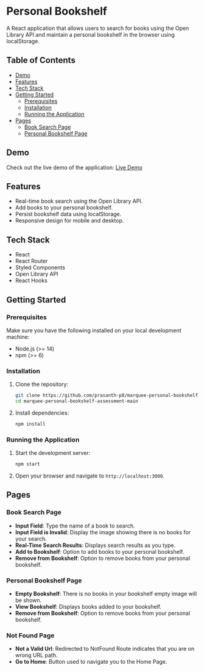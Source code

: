 # Personal Bookshelf

A React application that allows users to search for books using the Open Library API and maintain a personal bookshelf in the browser using localStorage.

## Table of Contents

- [Demo](#demo)
- [Features](#features)
- [Tech Stack](#tech-stack)
- [Getting Started](#getting-started)
  - [Prerequisites](#prerequisites)
  - [Installation](#installation)
  - [Running the Application](#running-the-application)
- [Pages](#pages)
  - [Book Search Page](#book-search-page)
  - [Personal Bookshelf Page](#personal-bookshelf-page)



## Demo

Check out the live demo of the application: [Live Demo](https://prasanth-marquee-bookshelf.vercel.app)

## Features

- Real-time book search using the Open Library API.
- Add books to your personal bookshelf.
- Persist bookshelf data using localStorage.
- Responsive design for mobile and desktop.

## Tech Stack

- React
- React Router
- Styled Components
- Open Library API
- React Hooks


## Getting Started

### Prerequisites

Make sure you have the following installed on your local development machine:

- Node.js (>= 14)
- npm (>= 6)

### Installation

1. Clone the repository:

    ```bash
    git clone https://github.com/prasanth-p8/marquee-personal-bookshelf-assessment.git
    cd marquee-personal-bookshelf-assessment-main
    ```

2. Install dependencies:

    ```bash
    npm install
    ```

### Running the Application

1. Start the development server:

    ```bash
    npm start
    ```

2. Open your browser and navigate to `http://localhost:3000`.

## Pages

### Book Search Page

- **Input Field**: Type the name of a book to search.
- **Input Field is Invalid**: Display the image showing there is no books for your search.
- **Real-Time Search Results**: Displays search results as you type.
- **Add to Bookshelf**: Option to add books to your personal bookshelf.
- **Remove from Bookshelf**: Option to remove books from your personal bookshelf.

### Personal Bookshelf Page

- **Empty Bookshelf**: There is no books in your bookshelf empty image will be shown.
- **View Bookshelf**: Displays books added to your bookshelf.
- **Remove from Bookshelf**: Option to remove books from your personal bookshelf.

### Not Found Page

- **Not a Valid Url**: Redirected to NotFound Route indicates that you are on wrong URL path.
- **Go to Home**: Button used to navigate you to the Home Page.


